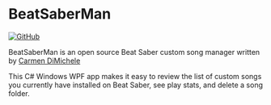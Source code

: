 
# BeatSaberMan

[![GitHub](https://img.shields.io/badge/license-MIT-green)]()

BeatSaberMan is an open source Beat Saber custom song manager written by [Carmen DiMichele](https://dimichelec.wixsite.com/carmendimichele) 

This C# Windows WPF app makes it easy to review the list of custom songs you currently have installed
  on Beat Saber, see play stats, and delete a song folder.


<!-- --------------------------------------------------------------------

Coding Notes:

* change level coloring to color by count ranking

* add top area stats and functions

* add a way to mark a song just in this UI

* post it on GitHub, Reddit, or something

* clean-up code
  
-------------------------------------------------------------------- -->



